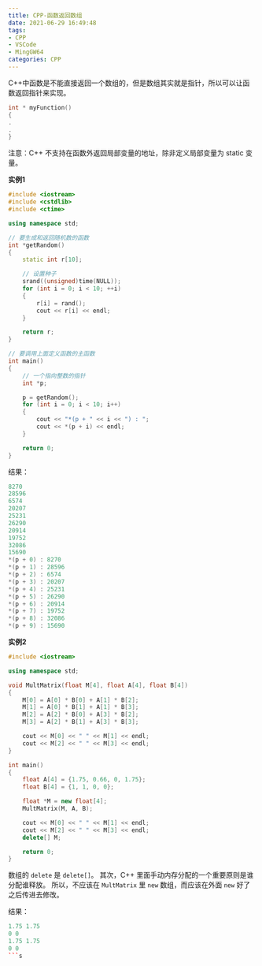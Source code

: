 ```yaml
---
title: CPP-函数返回数组
date: 2021-06-29 16:49:48
tags:
- CPP
- VSCode
- MingGW64
categories: CPP
---
```


C++中函数是不能直接返回一个数组的，但是数组其实就是指针，所以可以让函数返回指针来实现。

```cpp
int * myFunction()
{
.
.
}
```

注意：C++ 不支持在函数外返回局部变量的地址，除非定义局部变量为 static 变量。

**实例1**

```cpp
#include <iostream>
#include <cstdlib>
#include <ctime>

using namespace std;

// 要生成和返回随机数的函数
int *getRandom()
{
    static int r[10];

    // 设置种子
    srand((unsigned)time(NULL));
    for (int i = 0; i < 10; ++i)
    {
        r[i] = rand();
        cout << r[i] << endl;
    }

    return r;
}

// 要调用上面定义函数的主函数
int main()
{
    // 一个指向整数的指针
    int *p;

    p = getRandom();
    for (int i = 0; i < 10; i++)
    {
        cout << "*(p + " << i << ") : ";
        cout << *(p + i) << endl;
    }

    return 0;
}
```

结果：

```cpp
8270
28596
6574
20207
25231
26290
20914
19752
32086
15690
*(p + 0) : 8270
*(p + 1) : 28596
*(p + 2) : 6574
*(p + 3) : 20207
*(p + 4) : 25231
*(p + 5) : 26290
*(p + 6) : 20914
*(p + 7) : 19752
*(p + 8) : 32086
*(p + 9) : 15690
```

**实例2**

```cpp
#include <iostream>

using namespace std;

void MultMatrix(float M[4], float A[4], float B[4])
{
    M[0] = A[0] * B[0] + A[1] * B[2];
    M[1] = A[0] * B[1] + A[1] * B[3];
    M[2] = A[2] * B[0] + A[3] * B[2];
    M[3] = A[2] * B[1] + A[3] * B[3];

    cout << M[0] << " " << M[1] << endl;
    cout << M[2] << " " << M[3] << endl;
}

int main()
{
    float A[4] = {1.75, 0.66, 0, 1.75};
    float B[4] = {1, 1, 0, 0};

    float *M = new float[4];
    MultMatrix(M, A, B);

    cout << M[0] << " " << M[1] << endl;
    cout << M[2] << " " << M[3] << endl;
    delete[] M;

    return 0;
}
```

数组的 `delete` 是 `delete[]`。
其次，C++ 里面手动内存分配的一个重要原则是谁分配谁释放。
所以，不应该在 `MultMatrix` 里 `new` 数组，而应该在外面 `new` 好了之后传进去修改。

结果：

```cpp
1.75 1.75
0 0
1.75 1.75
0 0
```s